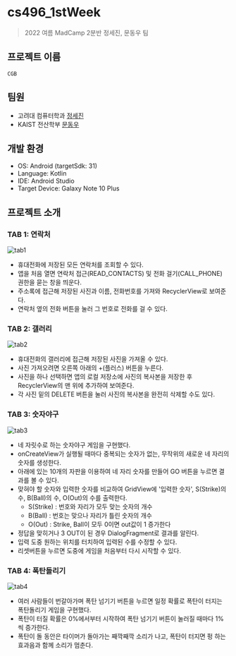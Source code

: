 # cs496_1stWeek
> 2022 여름 MadCamp 2분반 정세진, 문동우 팀
## 프로젝트 이름
```
CGB
```
## 팀원
* 고려대 컴퓨터학과 [정세진](https://github.com/asjay18)
* KAIST 전산학부 [문동우](https://github.com/snaoyam)
## 개발 환경
* OS: Android (targetSdk: 31)
* Language: Kotlin
* IDE: Android Studio
* Target Device: Galaxy Note 10 Plus
## 프로젝트 소개
### TAB 1: 연락처
![tab1](https://user-images.githubusercontent.com/93732046/177306011-41365749-0f61-4c25-8fa7-bee8d8227a7c.png)
* 휴대전화에 저장된 모든 연락처를 조회할 수 있다.
* 앱을 처음 열면 연락처 접근(READ_CONTACTS) 및 전화 걸기(CALL_PHONE) 권한을 묻는 창을 띄운다.
* 주소록에 접근해 저장된 사진과 이름, 전화번호를 가져와 RecyclerView로 보여준다.
* 연락처 옆의 전화 버튼을 눌러 그 번호로 전화를 걸 수 있다.
### TAB 2: 갤러리
![tab2](https://user-images.githubusercontent.com/93732046/177290867-9d32e5d9-e426-4334-8415-128985a5a32c.png)
* 휴대전화의 갤러리에 접근해 저장된 사진을 가져올 수 있다.
* 사진 가져오려면 오른쪽 아래의 +(플러스) 버튼을 누른다. 
* 사진을 하나 선택하면 앱의 로컬 저장소에 사진의 복사본을 저장한 후 RecyclerView의 맨 위에 추가하여 보여준다.
* 각 사진 밑의 DELETE 버튼을 눌러 사진의 복사본을 완전히 삭제할 수도 있다.
### TAB 3: 숫자야구
![tab3](https://user-images.githubusercontent.com/93732046/177306058-5ca64d47-69f6-4f74-bd65-5771fe151afd.png)
* 네 자릿수로 하는 숫자야구 게임을 구현했다.
* onCreateView가 실행될 때마다 중복되는 숫자가 없는, 무작위의 새로운 네 자리의 숫자를 생성한다.
* 아래에 있는 10개의 자판을 이용하여 네 자리 숫자를 만들어 GO 버튼을 누르면 결과를 볼 수 있다.
* 맞혀야 할 숫자와 입력한 숫자를 비교하여 GridView에 '입력한 숫자', S(Strike)의 수, B(Ball)의 수, O(Out)의 수를 출력한다.
  * S(Strike) : 번호와 자리가 모두 맞는 숫자의 개수
  * B(Ball) : 번호는 맞으나 자리가 틀린 숫자의 개수
  * O(Out) : Strike, Ball이 모두 0이면 out값이 1 증가한다
* 정답을 맞히거나 3 OUT이 된 경우 DialogFragment로 결과를 알린다.
* 입력 도중 원하는 위치를 터치하여 입력된 수를 수정할 수 있다.
* 리셋버튼을 누르면 도중에 게임을 처음부터 다시 시작할 수 있다.
### TAB 4: 폭탄돌리기
![tab4](https://user-images.githubusercontent.com/93732046/177290944-433beb21-f949-4be5-a94c-8e786aef8f23.png)
* 여러 사람들이 번갈아가며 폭탄 넘기기 버튼을 누르면 일정 확률로 폭탄이 터지는 폭탄돌리기 게임을 구현했다.
* 폭탄이 터질 확률은 0%에서부터 시작하여 폭탄 넘기기 버튼이 눌러질 때마다 1%씩 증가한다.
* 폭탄이 돌 동안은 타이머가 돌아가는 째깍째깍 소리가 나고, 폭탄이 터지면 펑 하는 효과음과 함께 소리가 멈춘다. 
